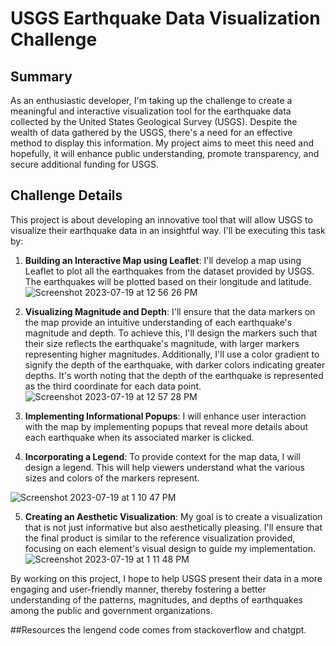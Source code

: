# USGS Earthquake Data Visualization Challenge

## Summary
As an enthusiastic developer, I'm taking up the challenge to create a meaningful and interactive visualization tool for the earthquake data collected by the United States Geological Survey (USGS). Despite the wealth of data gathered by the USGS, there's a need for an effective method to display this information. My project aims to meet this need and hopefully, it will enhance public understanding, promote transparency, and secure additional funding for USGS. 

## Challenge Details
This project is about developing an innovative tool that will allow USGS to visualize their earthquake data in an insightful way. I'll be executing this task by:

1. **Building an Interactive Map using Leaflet**: I'll develop a map using Leaflet to plot all the earthquakes from the dataset provided by USGS. The earthquakes will be plotted based on their longitude and latitude.
![Screenshot 2023-07-19 at 12 56 26 PM](https://github.com/Lalalens/leaflet-challenge/assets/127805883/5cb5da3b-4ff2-4f4a-bc69-cd70bcf2fd79)

2. **Visualizing Magnitude and Depth**: I'll ensure that the data markers on the map provide an intuitive understanding of each earthquake's magnitude and depth. To achieve this, I'll design the markers such that their size reflects the earthquake's magnitude, with larger markers representing higher magnitudes. Additionally, I'll use a color gradient to signify the depth of the earthquake, with darker colors indicating greater depths. It's worth noting that the depth of the earthquake is represented as the third coordinate for each data point.
![Screenshot 2023-07-19 at 12 57 28 PM](https://github.com/Lalalens/leaflet-challenge/assets/127805883/92a79e13-533f-4c62-b2cd-1999f6e7d878)

3. **Implementing Informational Popups**: I will enhance user interaction with the map by implementing popups that reveal more details about each earthquake when its associated marker is clicked.

4. **Incorporating a Legend**: To provide context for the map data, I will design a legend. This will help viewers understand what the various sizes and colors of the markers represent.

![Screenshot 2023-07-19 at 1 10 47 PM](https://github.com/Lalalens/leaflet-challenge/assets/127805883/e17c6768-8222-4598-91b3-19fa78e76e79)


5. **Creating an Aesthetic Visualization**: My goal is to create a visualization that is not just informative but also aesthetically pleasing. I'll ensure that the final product is similar to the reference visualization provided, focusing on each element's visual design to guide my implementation.
![Screenshot 2023-07-19 at 1 11 48 PM](https://github.com/Lalalens/leaflet-challenge/assets/127805883/11c53d1f-6875-4728-9d6e-0112122e43a5)


By working on this project, I hope to help USGS present their data in a more engaging and user-friendly manner, thereby fostering a better understanding of the patterns, magnitudes, and depths of earthquakes among the public and government organizations.

##Resources the lengend code comes from stackoverflow and chatgpt.
